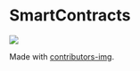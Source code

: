# SmartContracts 


<a href = "https://github.com/Tanu-N-Prabhu/Python/graphs/contributors">
  <img src = "https://contrib.rocks/image?repo = OpenRamp/contract"/>
</a>

Made with [contributors-img](https://contrib.rocks).

